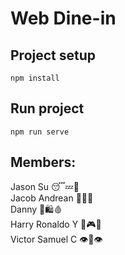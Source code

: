 # Web Dine-in

## Project setup
```
npm install
```

## Run project
```
npm run serve
```

## Members:
Jason Su 😴💤🛌 \
Jacob Andrean 🎵🎸🎹\
Danny 🍜🛍🩸\
Harry Ronaldo Y 🍕🎮👾\
Victor Samuel C 👁👄👁
